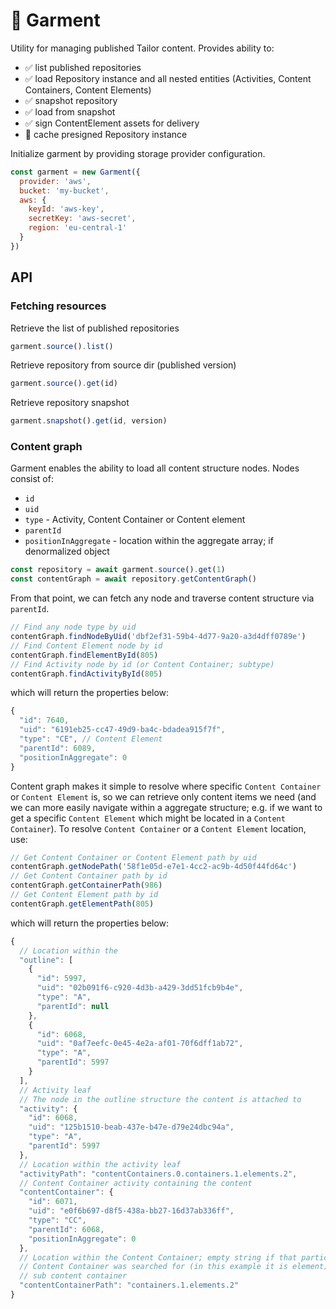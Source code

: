 # 👕 Garment

Utility for managing published Tailor content. Provides ability to:
- ✅ list published repositories
- ✅ load Repository instance and all nested entities (Activities, Content Containers, Content Elements)
- ✅ snapshot repository
- ✅ load from snapshot
- ✅ sign ContentElement assets for delivery
- 🚧 cache presigned Repository instance

  
  
Initialize garment by providing storage provider configuration.

```js
const garment = new Garment({
  provider: 'aws',
  bucket: 'my-bucket',
  aws: {
    keyId: 'aws-key',
    secretKey: 'aws-secret',
    region: 'eu-central-1'
  }
})
```

## API

### Fetching resources

Retrieve the list of published repositories
```js 
garment.source().list()
```

Retrieve repository from source dir (published version)
```js
garment.source().get(id)
```

Retrieve repository snapshot
```js
garment.snapshot().get(id, version)
```

### Content graph

Garment enables the ability to load all content structure nodes. Nodes consist
of:

- `id`
- `uid`
- `type` - Activity, Content Container or Content element
- `parentId`
- `positionInAggregate` - location within the aggregate array; 
  if denormalized object

```js
const repository = await garment.source().get(1)
const contentGraph = await repository.getContentGraph()
```

From that point, we can fetch any node and traverse content structure via
`parentId`.

```js
// Find any node type by uid
contentGraph.findNodeByUid('dbf2ef31-59b4-4d77-9a20-a3d4dff0789e')
// Find Content Element node by id
contentGraph.findElementById(805)
// Find Activity node by id (or Content Container; subtype)
contentGraph.findActivityById(805)
```

which will return the properties below:

```js
{
  "id": 7640,
  "uid": "6191eb25-cc47-49d9-ba4c-bdadea915f7f",
  "type": "CE", // Content Element
  "parentId": 6089,
  "positionInAggregate": 0
}
```

Content graph makes it simple to resolve where specific `Content Container` or
`Content Element` is, so we can retrieve only content items we need (and we
can more easily navigate within a aggregate structure; e.g. if we want to
get a specific `Content Element` which might be located in a 
`Content Container`). To resolve `Content Container` or a `Content Element` 
location, use:

```js
// Get Content Container or Content Element path by uid
contentGraph.getNodePath('58f1e05d-e7e1-4cc2-ac9b-4d50f44fd64c')
// Get Content Container path by id
contentGraph.getContainerPath(986)
// Get Content Element path by id
contentGraph.getElementPath(805)
```

which will return the properties below:

```js
{
  // Location within the
  "outline": [
    {
      "id": 5997,
      "uid": "02b091f6-c920-4d3b-a429-3dd51fcb9b4e",
      "type": "A",
      "parentId": null
    },
    {
      "id": 6068,
      "uid": "0af7eefc-0e45-4e2a-af01-70f6dff1ab72",
      "type": "A",
      "parentId": 5997
    }
  ],
  // Activity leaf
  // The node in the outline structure the content is attached to
  "activity": {
    "id": 6068,
    "uid": "125b1510-beab-437e-b47e-d79e24dbc94a",
    "type": "A",
    "parentId": 5997
  },
  // Location within the activity leaf
  "activityPath": "contentContainers.0.containers.1.elements.2",
  // Content Container activity containing the content
  "contentContainer": {
    "id": 6071,
    "uid": "e0f6b697-d8f5-438a-bb27-16d37ab336ff",
    "type": "CC",
    "parentId": 6068,
    "positionInAggregate": 0
  },
  // Location within the Content Container; empty string if that particular
  // Content Container was searched for (in this example it is element) within
  // sub content container
  "contentContainerPath": "containers.1.elements.2"
}
```
